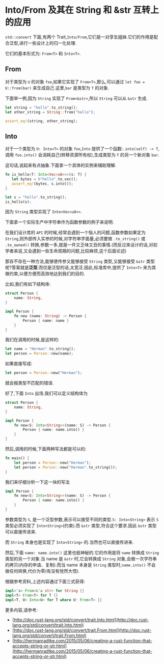 # Into/From 及其在 String 和 &str 互转上的应用

`std::convert` 下面,有两个 Trait,`Into/From`,它们是一对孪生姐妹.它们的作用是配合泛型,进行一些设计上的归一化处理.

它们的基本形式为: `From<T>` 和 `Into<T>`.

## From<T>

对于类型为 `U` 的对象 `foo`,如果它实现了 `From<T>`,那么,可以通过 `let foo = U::from(bar)` 来生成自己.这里,`bar` 是类型为 `T` 的对象.

下面举一例,因为 `String` 实现了 `From<&str>`,所以 `String` 可以从 `&str` 生成.

```rust
let string = "hello".to_string();
let other_string = String::from("hello");

assert_eq!(string, other_string);
```

## Into<T>

对于一个类型为 `U: Into<T>` 的对象 `foo`,`Into` 提供了一个函数:`.into(self) -> T`,调用 `foo.into()` 会消耗自己(转移资源所有权),生成类型为 `T` 的另一个新对象 `bar`.

这句话,说起来有点抽象.下面拿一个具体的实例来辅助理解.

```rust
fn is_hello<T: Into<Vec<u8>>>(s: T) {
   let bytes = b"hello".to_vec();
   assert_eq!(bytes, s.into());
}

let s = "hello".to_string();
is_hello(s);
```
因为 `String` 类型实现了 `Into<Vec<u8>>`.

下面拿一个实际生产中字符串作为函数参数的例子来说明.

在我们设计库的 `API` 的时候,经常会遇到一个恼人的问题,函数参数如果定为 `String`,则外部传入实参的时候,对字符串字面量,必须要做 `.to_string()` 或 `.to_owned()` 转换,参数一多,就是一件又乏味又丑的事情.(而反过来设计的话,对初学者来说,又会遇到一些生命周期的问题,比较麻烦,这个后面论述)

那存不存在一种方法,能够使传参又能够接受 `String` 类型,又能够接受 `&str` 类型呢?答案就是**泛型**.而仅是泛型的话,太宽泛.因此,标准库中,提供了 `Into<T>` 来为其做约束,以便方便而高效地达到我们的目的.

比如,我们有如下结构体:

```rust
struct Person {
    name: String,
}

impl Person {
    fn new (name: String) -> Person {
        Person { name: name }
    }
}
```

我们在调用的时候,是这样的:

```rust
let name = "Herman".to_string();
let person = Person::new(name);
```

如果直接写成:

```rust
let person = Person::new("Herman");
```
就会报类型不匹配的错误.

好了,下面 `Into` 出场.我们可以定义结构体为

```rust
struct Person {
    name: String,
}

impl Person {
    fn new<S: Into<String>>(name: S) -> Person {
        Person { name: name.into() }
    }
}
```

然后,调用的时候,下面两种写法都是可以的:

```rust
fn main() {
    let person = Person::new("Herman");
    let person = Person::new("Herman".to_string());
}
```

我们来仔细分析一下这一块的写法

```rust
impl Person {
    fn new<S: Into<String>>(name: S) -> Person {
        Person { name: name.into() }
    }
}
```
参数类型为 `S`, 是一个泛型参数,表示可以接受不同的类型.`S: Into<String>` 表示 `S` 类型必须实现了 `Into<String>`(约束).而 `&str` 类型,符合这个要求.因此 `&str` 类型可以直接传进来.

而 `String` 本身也是实现了 `Into<String>` 的.当然也可以直接传进来.

然后,下面 `name: name.into()` 这里也挺神秘的.它的作用是将 `name` 转换成 `String` 类型的另一个对象.当 name 是 `&str` 时,它会转换成 `String` 对象,会做一次字符串的拷贝(内存的申请、复制).而当 name 本身是 `String` 类型时,`name.into()` 不会做任何转换,代价为零(有没有恍然大悟).

根据参考资料,上述内容通过下面三式获得:
```rust
impl<'a> From<&'a str> for String {}
impl<T> From<T> for T {}
impl<T, U> Into<U> for T where U: From<T> {}
```
更多内容,请参考:

- [http://doc.rust-lang.org/std/convert/trait.Into.html](http://doc.rust-lang.org/std/convert/trait.Into.html)
- [http://doc.rust-lang.org/std/convert/trait.From.html](http://doc.rust-lang.org/std/convert/trait.From.html)
- [http://hermanradtke.com/2015/05/06/creating-a-rust-function-that-accepts-string-or-str.html](http://hermanradtke.com/2015/05/06/creating-a-rust-function-that-accepts-string-or-str.html)
